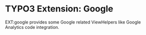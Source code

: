 # TYPO3 Extension: Google

EXT:google provides some Google related ViewHelpers like Google Analytics code integration.